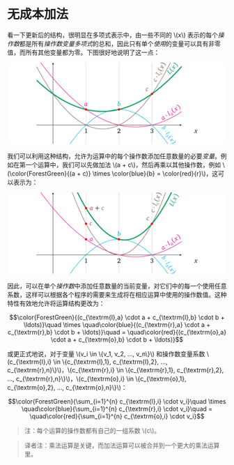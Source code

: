 # 无成本加法

看一下更新后的结构，很明显在多项式表示中，由一些不同的 \\(x\\) 表示的每个*操作数*都是所有*操作数变量多项式*的总和，因此只有单个*使用*的变量可以具有非零值，而所有其他变量都为零。下图很好地说明了这一点：

![img](img/4-26.png)

我们可以利用这种结构，允许为运算中的每个操作数添加任意数量的必要*变量*。例如在第一个运算中，我们可以先做加法 \\(a + c\\)，然后再乘以其他操作数，例如 \\(\color{ForestGreen}{(a + c)} \times \color{blue}{b} = \color{red}{r}\\)，这可以表示为：

![img](img/4-27.png)

因此，可以在单个*操作数*中添加任意数量的当前变量，对它们中的每一个使用任意系数，这样可以根据各个程序的需要来生成将在相应运算中使用的操作数值。这种特性有效地允许将运算结构更改为：

$$\color{ForestGreen}{(c_{\textrm{l},a} \cdot a + c_{\textrm{l},b} \cdot b + \ldots)}\quad \times \quad\color{blue}{(c_{\textrm{r},a} \cdot a + c_{\textrm{r},b} \cdot b + \ldots)}\quad = \quad\color{red}{(c_{\textrm{o},a} \cdot a + c_{\textrm{o},b} \cdot b + \ldots)}$$

或更正式地说，对于变量 \\(v_i \in \\{v_1, v_2, ..., v_n\\}\\) 和操作数变量系数 \\(c_{\textrm{l},i} \in \\{c_{\textrm{l},1}, c_{\textrm{l},2}, ..., c_{\textrm{r},n}\\}\\)，\\(c_{\textrm{r},i} \in \\{c_{\textrm{r},1}, c_{\textrm{r},2}, ..., c_{\textrm{r},n}\\}\\)，\\(c_{\textrm{o},i} \in \\{c_{\textrm{o},1}, c_{\textrm{o},2}, ..., c_{\textrm{o},n}\\}\\)：

$$\color{ForestGreen}{\sum_{i=1}^{n} c_{\textrm{l},i} \cdot v_i}\quad \times \quad\color{blue}{\sum_{i=1}^{n} c_{\textrm{r},i} \cdot v_i}\quad = \quad\color{red}{\sum_{i=1}^{n} c_{\textrm{o},i} \cdot v_i}$$

> 注：每个运算的操作数都有自己的一组系数 \\(c\\)。

[](ignored)

> 译者注：乘法运算是关键，而加法运算可以被合并到一个更大的乘法运算里。
